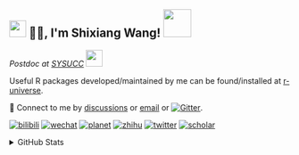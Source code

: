 
<h2><img src="https://emojis.slackmojis.com/emojis/images/1531849430/4246/blob-sunglasses.gif?1531849430" width="30"/> 🙏🏻, I'm Shixiang Wang! <img src="https://media.giphy.com/media/12oufCB0MyZ1Go/giphy.gif" width="50"></h2>

<p><em>Postdoc at <a href="https://sysucc.org.cn/">SYSUCC</a> <img src="https://media.giphy.com/media/WUlplcMpOCEmTGBtBW/giphy.gif" width="30"> 
</em></p>

Useful R packages developed/maintained by me can be found/installed at [r-universe](https://shixiangwang.r-universe.dev/).

💬 Connect to me by
[discussions](https://github.com/ShixiangWang/self-study/discussions) or [email](mailto:w_shixiang@163.com) or [![Gitter](https://badges.gitter.im/ShixiangWang/community.svg)](https://gitter.im/ShixiangWang/community?utm_source=badge&utm_medium=badge&utm_campaign=pr-badge). 

[![bilibili](https://img.shields.io/badge/王诗翔-B站-yellow)](https://space.bilibili.com/11553374) [![wechat](https://img.shields.io/badge/王诗翔-微信公众号-important)](https://shixiangwang.github.io/home/logo/qrcode.jpg) [![planet](https://img.shields.io/badge/王诗翔-知识星球-blueviolet)](https://t.zsxq.com/rBqbIei)  [![zhihu](https://img.shields.io/badge/王诗翔-知乎-blue)](https://www.zhihu.com/people/shixiangwang) [![twitter](https://img.shields.io/badge/WangShxiang-twitter-ff69b4)](https://twitter.com/WangShxiang) [![scholar](https://img.shields.io/badge/ShixiangWang-Scholar-00ffff)](https://scholar.google.com/citations?user=FvNp0NkAAAAJ) 

<details>
 
<summary>GitHub Stats</summary>


<!--START_SECTION:waka-->
**🐱 My GitHub Data** 

> 🏆 1,197 Contributions in the Year 2022
 > 
> 📦 4.0 MB Used in GitHub's Storage 
 > 
> 🚫 Not Opted to Hire
 > 
> 📜 78 Public Repositories 
 > 
> 🔑 17 Private Repositories  
 > 
**I'm an Early 🐤** 

```text
🌞 Morning    373 commits    ████░░░░░░░░░░░░░░░░░░░░░   15.51% 
🌆 Daytime    933 commits    █████████░░░░░░░░░░░░░░░░   38.79% 
🌃 Evening    937 commits    █████████░░░░░░░░░░░░░░░░   38.96% 
🌙 Night      162 commits    █░░░░░░░░░░░░░░░░░░░░░░░░   6.74%

```
📅 **I'm Most Productive on Friday** 

```text
Monday       364 commits    ███░░░░░░░░░░░░░░░░░░░░░░   15.14% 
Tuesday      398 commits    ████░░░░░░░░░░░░░░░░░░░░░   16.55% 
Wednesday    394 commits    ████░░░░░░░░░░░░░░░░░░░░░   16.38% 
Thursday     368 commits    ███░░░░░░░░░░░░░░░░░░░░░░   15.3% 
Friday       425 commits    ████░░░░░░░░░░░░░░░░░░░░░   17.67% 
Saturday     200 commits    ██░░░░░░░░░░░░░░░░░░░░░░░   8.32% 
Sunday       256 commits    ██░░░░░░░░░░░░░░░░░░░░░░░   10.64%

```


**I Mostly Code in R** 

```text
R                        52 repos            ██████████████░░░░░░░░░░░   57.78% 
HTML                     10 repos            ██░░░░░░░░░░░░░░░░░░░░░░░   11.11% 
Shell                    5 repos             █░░░░░░░░░░░░░░░░░░░░░░░░   5.56% 
Go                       5 repos             █░░░░░░░░░░░░░░░░░░░░░░░░   5.56% 
JavaScript               5 repos             █░░░░░░░░░░░░░░░░░░░░░░░░   5.56%

```



 Last Updated on 29/07/2022 19:27:55 UTC
<!--END_SECTION:waka-->

> These Readme stats are generated using github action [awesome-readme-stats](https://github.com/anmol098/waka-readme-stats)

-----

**NOTE: Top languages does not indicate my skill level or anything like that. It is just a metric of which languages have been hosted by me on GitHub based on the usage across repositories.**

</details>
